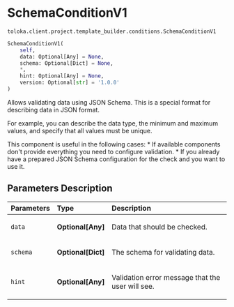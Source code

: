 # SchemaConditionV1
`toloka.client.project.template_builder.conditions.SchemaConditionV1`

```python
SchemaConditionV1(
    self,
    data: Optional[Any] = None,
    schema: Optional[Dict] = None,
    *,
    hint: Optional[Any] = None,
    version: Optional[str] = '1.0.0'
)
```

Allows validating data using JSON Schema. This is a special format for describing data in JSON format.


For example, you can describe the data type, the minimum and maximum values, and specify that all values must be
unique.

This component is useful in the following cases:
    * If available components don't provide everything you need to configure validation.
    * If you already have a prepared JSON Schema configuration for the check and you want to use it.

## Parameters Description

| Parameters | Type | Description |
| :----------| :----| :-----------|
`data`|**Optional\[Any\]**|<p>Data that should be checked.</p>
`schema`|**Optional\[Dict\]**|<p>The schema for validating data.</p>
`hint`|**Optional\[Any\]**|<p>Validation error message that the user will see.</p>
